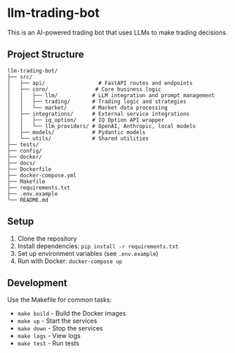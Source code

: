 # llm-trading-bot

This is an AI-powered trading bot that uses LLMs to make trading decisions.

## Project Structure
```
llm-trading-bot/
├── src/
│   ├── api/                 # FastAPI routes and endpoints
│   ├── core/               # Core business logic
│   │   ├── llm/           # LLM integration and prompt management
│   │   ├── trading/       # Trading logic and strategies
│   │   └── market/        # Market data processing
│   ├── integrations/      # External service integrations
│   │   ├── iq_option/     # IQ Option API wrapper
│   │   └── llm_providers/ # OpenAI, Anthropic, local models
│   ├── models/            # Pydantic models
│   └── utils/             # Shared utilities
├── tests/
├── config/
├── docker/
├── docs/
├── Dockerfile
├── docker-compose.yml
├── Makefile
├── requirements.txt
├── .env.example
└── README.md
```

## Setup

1. Clone the repository
2. Install dependencies: `pip install -r requirements.txt`
3. Set up environment variables (see `.env.example`)
4. Run with Docker: `docker-compose up`

## Development

Use the Makefile for common tasks:
- `make build` - Build the Docker images
- `make up` - Start the services
- `make down` - Stop the services
- `make logs` - View logs
- `make test` - Run tests